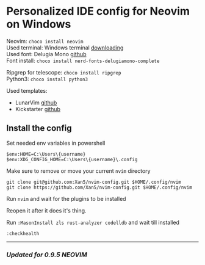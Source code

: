 # Personalized IDE config for Neovim on Windows

Neovim: ```choco install neovim```  
Used terminal: Windows terminal [downloading](https://www.microsoft.com/store/productId/9N0DX20HK701)  
Used font: Delugia Mono [github](https://github.com/adam7/delugia-code)  
Font install: ```choco install nerd-fonts-delugiamono-complete```  

Ripgrep for telescope: ```choco install ripgrep```  
Python3: ```choco install python3```  

Used templates:
- LunarVim [github](https://github.com/LunarVim/nvim-basic-ide)  
- Kickstarter [github](https://github.com/nvim-lua/kickstart.nvim)  

## Install the config
Set needed env variables in powershell

```
$env:HOME=C:\Users\{username}
$env:XDG_CONFIG_HOME=C:\Users\{username}\.config
```

Make sure to remove or move your current `nvim` directory  

```
git clone git@github.com:Xan5/nvim-config.git $HOME/.config/nvim
git clone https://github.com/Xan5/nvim-config.git $HOME/.config/nvim
```

Run `nvim` and wait for the plugins to be installed  

Reopen it after it does it's thing.  

Run `:MasonInstall zls rust-analyzer codelldb` and wait till installed

```
:checkhealth
```

---

### *Updated for 0.9.5 NEOVIM*
